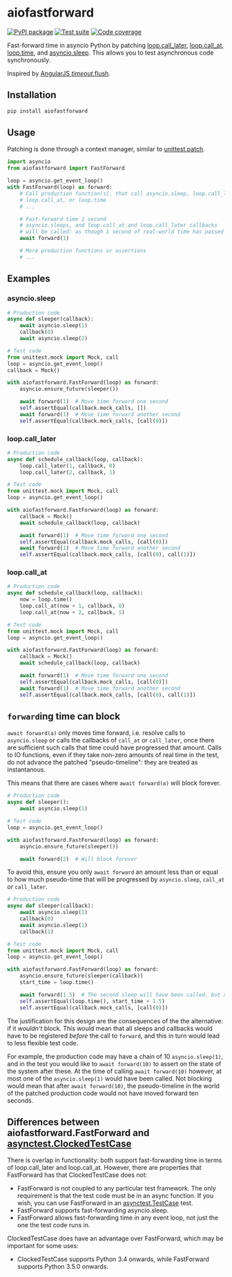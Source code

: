 # aiofastforward

[![PyPI package](https://img.shields.io/pypi/v/aiofastforward?label=PyPI%20package&color=%234c1)](https://pypi.org/project/aiofastforward/) [![Test suite](https://img.shields.io/github/actions/workflow/status/michalc/aiofastforward/test.yml?label=Test%20suite)](https://github.com/michalc/aiofastforward/actions/workflows/test.yml) [![Code coverage](https://img.shields.io/codecov/c/github/michalc/aiofastforward?label=Code%20coverage)](https://app.codecov.io/gh/michalc/aiofastforward)

Fast-forward time in asyncio Python by patching [loop.call_later](https://docs.python.org/3/library/asyncio-eventloop.html#asyncio.loop.call_later), [loop.call_at](https://docs.python.org/3/library/asyncio-eventloop.html#asyncio.loop.call_at), [loop.time](https://docs.python.org/3/library/asyncio-eventloop.html#asyncio.loop.time), and [asyncio.sleep](https://docs.python.org/3/library/asyncio-task.html#asyncio.sleep). This allows you to test asynchronous code synchronously.

Inspired by [AngularJS $timeout.$flush](https://docs.angularjs.org/api/ngMock/service/$timeout#flush).


## Installation

```bash
pip install aiofastforward
```


## Usage

Patching is done through a context manager, similar to [unittest.patch](https://docs.python.org/3/library/unittest.mock.html#unittest.mock.patch).

```python
import asyncio
from aiofastforward import FastForward

loop = asyncio.get_event_loop()
with FastForward(loop) as forward:
    # Call production function(s), that call asyncio.sleep, loop.call_later,
    # loop.call_at, or loop.time
    # ...

    # Fast-forward time 1 second
    # asyncio.sleeps, and loop.call_at and loop.call_later callbacks
    # will be called: as though 1 second of real-world time has passed
    await forward(1)

    # More production functions or assertions
    # ...
```

## Examples

### asyncio.sleep

```python
# Production code
async def sleeper(callback):
    await asyncio.sleep(1)
    callback(0)
    await asyncio.sleep(2)

# Test code
from unittest.mock import Mock, call
loop = asyncio.get_event_loop()
callback = Mock()

with aiofastforward.FastForward(loop) as forward:
    asyncio.ensure_future(sleeper())

    await forward(1)  # Move time forward one second
    self.assertEqual(callback.mock_calls, [])
    await forward(1)  # Move time forward another second
    self.assertEqual(callback.mock_calls, [call(0)])
```

### loop.call_later

```python
# Production code
async def schedule_callback(loop, callback):
    loop.call_later(1, callback, 0)
    loop.call_later(2, callback, 1)

# Test code
from unittest.mock import Mock, call
loop = asyncio.get_event_loop()

with aiofastforward.FastForward(loop) as forward:
    callback = Mock()
    await schedule_callback(loop, callback)

    await forward(1)  # Move time forward one second
    self.assertEqual(callback.mock_calls, [call(0)])
    await forward(1)  # Move time forward another second
    self.assertEqual(callback.mock_calls, [call(0), call(1)])
```

### loop.call_at

```python
# Production code
async def schedule_callback(loop, callback):
    now = loop.time()
    loop.call_at(now + 1, callback, 0)
    loop.call_at(now + 2, callback, 1)

# Test code
from unittest.mock import Mock, call
loop = asyncio.get_event_loop()

with aiofastforward.FastForward(loop) as forward:
    callback = Mock()
    await schedule_callback(loop, callback)

    await forward(1)  # Move time forward one second
    self.assertEqual(callback.mock_calls, [call(0)])
    await forward(1)  # Move time forward another second
    self.assertEqual(callback.mock_calls, [call(0), call(1)])
```


## `forward`ing time can block

`await forward(a)` only moves time forward, i.e. resolve calls to `asyncio.sleep` or calls the callbacks of `call_at` or `call_later`, once there are sufficient such calls that time could have progressed that amount. Calls to IO functions, even if they take non-zero amounts of real time in the test, do not advance the patched "pseudo-timeline": they are treated as instantanous.

This means that there are cases where `await forward(a)` will block forever.


```python
# Production code
async def sleeper():
    await asyncio.sleep(1)

# Test code
loop = asyncio.get_event_loop()

with aiofastforward.FastForward(loop) as forward:
    asyncio.ensure_future(sleeper())

    await forward(2)  # Will block forever
```

To avoid this, ensure you only `await forward` an amount less than or equal to how much pseudo-time that will be progressed by `asyncio.sleep`, `call_at` or `call_later`.

```python
# Production code
async def sleeper(callback):
    await asyncio.sleep(1)
    callback(0)
    await asyncio.sleep(1)
    callback(1)

# Test code
from unittest.mock import Mock, call
loop = asyncio.get_event_loop()

with aiofastforward.FastForward(loop) as forward:
    asyncio.ensure_future(sleeper(callback))
    start_time = loop.time()

    await forward(1.5)  # The second sleep will have been called, but not resolved
    self.assertEqual(loop.time(), start_time + 1.5)
    self.assertEqual(callback.mock_calls, [call(0)])
```

The justification for this design are the consequences of the the alternative: if it _wouldn't_ block. This would mean that all sleeps and callbacks would have to be registered _before_ the call to `forward`, and this in turn would lead to less flexible test code.

For example, the production code may have a chain of 10 `asyncio.sleep(1)`, and in the test you would like to `await forward(10)` to assert on the state of the system after these. At the time of calling `await forward(10)` however, at most one of the  `asyncio.sleep(1)` would have been called. Not blocking would mean that after `await forward(10)`, the pseudo-timeline in the world of the patched production code would not have moved forward ten seconds.


## Differences between aiofastforward.FastForward and [asynctest.ClockedTestCase](https://asynctest.readthedocs.io/en/latest/asynctest.case.html#asynctest.ClockedTestCase)

There is overlap in functionality: both support fast-forwarding time in terms of loop.call_later and loop.call_at. However, there are properties that FastForward has that ClockedTestCase does not:

- FastForward is not coupled to any particular test framework. The only requirement is that the test code must be in an async function. If you wish, you can use FastForward in an [asynctest.TestCase](https://asynctest.readthedocs.io/en/latest/asynctest.case.html#asynctest.TestCase) test.
- FastForward supports fast-forwarding asyncio.sleep.
- FastForward allows fast-forwarding time in any event loop, not just the one the test code runs in.

ClockedTestCase does have an advantage over FastForward, which may be important for some uses:

- ClockedTestCase supports Python 3.4 onwards, while FastForward supports Python 3.5.0 onwards.
